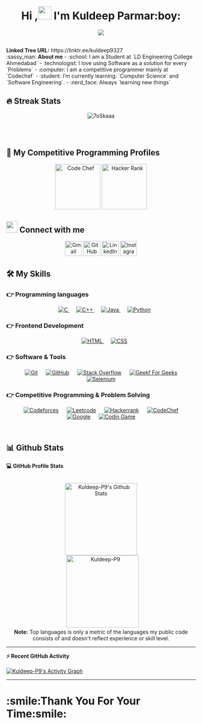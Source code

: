 <h1 align="center">Hi ,<img src="https://media.giphy.com/media/hvRJCLFzcasrR4ia7z/giphy.gif" width="35"> I'm Kuldeep Parmar:boy: </h1>
<p align="center">
  <a href="https://github.com/Kuldeep-P9/readme-typing-svg"><img src="https://readme-typing-svg.herokuapp.com?lines=Computer+Science+Student;Competitive+Programmer;DS%20|%20Algorithms%20|%20AWS%20;Likes%20more%20Codechef;Always%20learning%20new%20things&center=true&width=500&height=50"></a>
</p>
<br/>
<b>Linked Tree URL:</b> https://linktr.ee/kuldeep9327 <br/>
:sassy_man:  <b>About me</b>
- :school: I am a Student at `LD Engineering College Ahmedabad`
- :technologist: I love using Software as a solution for every `Problems`
- :computer: I am a competitive programmer mainly at `Codechef`
- :student: I’m currently learning: `Computer Science` and `Software Engineering`.
- :nerd_face: Always `learning new things`

<br>

## 🔥 Streak Stats
<p align="center"><img src="https://github-readme-streak-stats.herokuapp.com/?user=Kuldeep-P9" alt="7oSkaaa" /></p>

<br>
<br>


## 👀 My Competitive Programming Profiles

<p align="center">
  <a href="https://www.codechef.com/users/kuldeep9327"><img src="https://pbs.twimg.com/profile_images/1477930785537605633/ROTVNVz7_400x400.jpg" height="120" width="120" alt="Code Chef"/></a>
  <a href="https://www.hackerrank.com/kuldeep_parmar91"><img src="https://pathrise-website-guide-wp.s3.us-west-1.amazonaws.com/guides/wp-content/uploads/2019/05/22174532/hackerrank-logo.jpg" height="120" width="120" alt="Hacker Rank"/></a>
	
</p>

## <img src="https://media.giphy.com/media/iY8CRBdQXODJSCERIr/giphy.gif" width="30px"> Connect with me
<p align="center">
	<a href="kuldeep.parmar9327@gmail.com"><img img src="https://upload.wikimedia.org/wikipedia/commons/thumb/7/7e/Gmail_icon_%282020%29.svg/2560px-Gmail_icon_%282020%29.svg.png" height="40" width="45" alt="Gmail"/></a>
	<a href="https://github.com/Kuldeep-P9"><img src="https://d1yjjnpx0p53s8.cloudfront.net/styles/logo-thumbnail/s3/042017/untitled-2_5.png?itok=IlsUnu37" height="40" width="45" alt="GitHub"/></a>
	<a href="https://www.linkedin.com/in/7oskaa/"><img src="https://upload.wikimedia.org/wikipedia/commons/thumb/f/f8/LinkedIn_icon_circle.svg/2048px-LinkedIn_icon_circle.svg.png" height="40" width="45" alt="LinkedIn"/></a>
	<a href="https://www.instagram.com/kuldeep_ph9/"><img src="https://toppng.com/uploads/preview/ew-instagram-logo-transparent-related-keywords-logo-instagram-vector-2017-115629178687gobkrzwak.png" height="40" width="45" alt="Instagram"/></a>
</p>




## 🛠️ My Skills

### 👉 Programming languages

<p align="center"> 
  &emsp; 
  <a href="https://www.cprogramming.com/" target="_blank"> 
    <img alt="C" src="https://img.shields.io/badge/C%20-%232370ED.svg?style=plastic&logo=c&logoColor=white">
  </a> 
  &emsp;
  <a href="https://www.w3schools.com/cpp/" target="_blank"> 
    <img alt="C++" src="https://img.shields.io/badge/C++%20-%2300599C.svg?style=plastic&logo=c%2B%2B&logoColor=white">
  </a> 
  &emsp;
  <a href="https://www.java.com" target="_blank"> 
    <img alt="Java" src="https://img.shields.io/badge/Java-%23007396.svg?style=plastic&logo=java&logoColor=white">
  </a>
  &emsp;
   <a href="https://www.python.org" target="_blank">
    <img alt="Python" src="https://img.shields.io/badge/Python%20-%2314354C.svg?style=plastic&logo=python&logoColor=white">
  </a>
</p>

### 👉 Frontend Development
<p align="center"> 
  &emsp; 
  <a href="https://www.w3.org/html/" target="_blank"> 
   <img alt="HTML" src="https://img.shields.io/badge/HTML5%20-%23E34F26.svg?style=plastic&logo=html5&logoColor=white">
  </a>   
  &emsp;
  <a href="https://www.w3schools.com/css/" target="_blank">
    <img alt="CSS" src="https://img.shields.io/badge/CSS%20-%231572B6.svg?style=plastic&logo=css3&logoColor=white">
  </a> 
</p>

 ### 👉 Software & Tools
 
<p align="center">
  &emsp;
    <a href="#"><img alt="Git" src="https://img.shields.io/badge/Git%20-%23F05033.svg?style=plastic&logo=git&logoColor=white"></a>
  &emsp;
    <a href="#"><img alt="GitHub" src="https://img.shields.io/badge/github-%23181717.svg?style=plastic&logo=github&logoColor=white"></a>
  &emsp;
    <a href="#"><img alt="Stack Overflow" src="https://img.shields.io/badge/-Stack%20Overflow-FE7A16?style=plastic&logo=stack-overflow&logoColor=white"></a>
  &emsp;
    <a href="#"><img alt="Geekf For Geeks" src="https://img.shields.io/badge/geeksforgeeks-%230F9D58.svg?style=plastic&logo=geeksforgeeks&logoColor=white"></a>
  &emsp;
    <a href="#"><img alt="Selenium" src="https://img.shields.io/badge/selenium-%2343B02A.svg?&style=plastic&logo=selenium&logoColor=white"></a>
</p>



 ### 👉 Competitive Programming & Problem Solving
 
<p align="center">
  &emsp;
    <a href="#"><img alt = "Codeforces" src="https://img.shields.io/badge/codeforces%20-%231F8ACB.svg?style=plastic&logo=codeforces&logoColor=white" /></a>	
  &emsp;
    <a href="#"><img alt = "Leetcode" src="https://img.shields.io/badge/leetcode%20-%23FFA116.svg?style=plastic&logo=leetcode&logoColor=black" /></a>
  &emsp;
    <a href="#"><img alt = "Hackerrank" src="https://img.shields.io/badge/hackerrank-%232EC866.svg?style=plastic&logo=hackerrank&logoColor=white" /></a>
  &emsp;
    <a href="#"><img alt = "CodeChef" src="https://img.shields.io/badge/codechef-%235B4638.svg?style=plastic&logo=codechef&logoColor=white" /></a>
  &emsp;
    <a href="#"><img alt = "Google" src="https://img.shields.io/badge/google-%234285F4.svg?style=plastic&logo=google&logoColor=white" /></a>
  &emsp;
    <a href="#"><img alt = "Codin Game" src="https://img.shields.io/badge/codingame-%23F2BB13.svg?&style=plastic&logo=codingame&logoColor=black" /></a>
</p>



<br/>

## 📊 Github Stats



  <summary><b>💻 GitHub Profile Stats</b></summary>
  <br/>
  <p align="center">
    <a href="https://github.com/Kuldeep-P9/github-readme-stats"><img alt="Kuldeep-P9's Github Stats" src="https://github-readme-stats.vercel.app/api?username=Kuldeep-P9&show_icons=true&count_private=true&theme=algolia" height="192px"/></a>
<br/>
  &nbsp;
	  <img src="https://github-readme-stats.vercel.app/api/top-langs?username=Kuldeep-P9&langs_count=10&show_icons=true&locale=en&layout=compact&theme=algolia" alt="Kuldeep-P9" height="192px"/>
  <br/>
  <b>Note:</b> Top languages is only a metric of the languages my public code consists of and doesn't reflect experience or skill level.
  </p>

----

  <summary><b>⚡ Recent GitHub Activity</b></summary>
  <br/>
   <a href="https://github.com/Kuldeep-P9"><img alt="Kuldeep-P9's Activity Graph" src="https://activity-graph.herokuapp.com/graph?username=Kuldeep-P9&custom_title=Kuldeep-P9's%20Contribution%20Graph&theme=react-dark" /></a>
  <br/>
<hr/>
<h1>:smile:Thank You For Your Time:smile:</h1>
